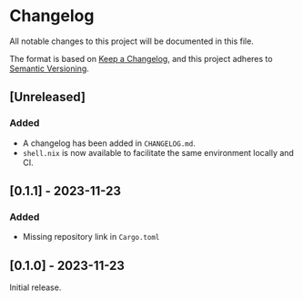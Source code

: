 # Changelog

All notable changes to this project will be documented in this file.

The format is based on [Keep a Changelog](https://keepachangelog.com/en/1.0.0/),
and this project adheres to [Semantic Versioning](https://semver.org/spec/v2.0.0.html).

## [Unreleased]

### Added

* A changelog has been added in `CHANGELOG.md`.
* `shell.nix` is now available to facilitate the same environment locally and CI.

## [0.1.1] - 2023-11-23

### Added

* Missing repository link in `Cargo.toml`

## [0.1.0] - 2023-11-23

Initial release.
